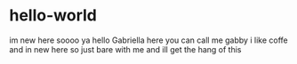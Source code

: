# hello-world
im new here soooo ya
hello
Gabriella here you can call me gabby i like coffe  and in new here so just bare with me and ill get the hang of this

